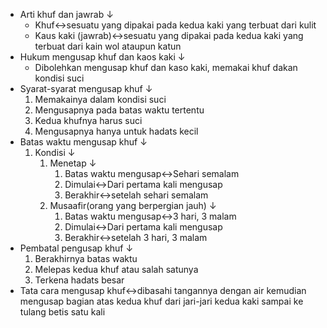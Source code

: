 - Arti khuf dan jawrab ↓ 
    - Khuf↔sesuatu yang dipakai pada kedua kaki yang terbuat dari kulit
    - Kaus kaki (jawrab)↔sesuatu yang dipakai pada kedua kaki yang terbuat dari kain wol ataupun katun
- Hukum mengusap khuf dan kaos kaki ↓ 
    - Dibolehkan mengusap khuf dan kaso kaki, memakai khuf dakan kondisi suci
- Syarat-syarat mengusap khuf ↓ 
    1. Memakainya dalam kondisi suci
    2. Mengusapnya pada batas waktu tertentu
    3. Kedua khufnya  harus suci
    4. Mengusapnya hanya untuk hadats kecil
- Batas waktu mengusap khuf ↓ 
    1. Kondisi ↓ 
        1. Menetap ↓ 
            1. Batas waktu mengusap↔Sehari semalam
            2. Dimulai↔Dari pertama kali mengusap
            3. Berakhir↔setelah sehari semalam
        2. Musaafir(orang yang berpergian jauh) ↓ 
            1. Batas waktu mengusap↔3 hari, 3 malam
            2. Dimulai↔Dari pertama kali mengusap
            3. Berakhir↔setelah 3 hari, 3 malam
- Pembatal pengusap khuf ↓ 
    1. Berakhirnya batas waktu
    2. Melepas kedua khuf atau salah satunya
    3. Terkena hadats besar
- Tata cara mengusap khuf↔dibasahi tangannya dengan air kemudian mengusap bagian atas kedua khuf dari jari-jari kedua kaki sampai ke tulang betis satu kali
